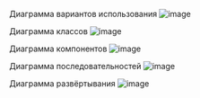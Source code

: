 Диаграмма вариантов использования
![image](https://github.com/user-attachments/assets/0837ddab-4c92-40e1-9c7b-4d0fa1c7a36d)

Диаграмма классов
![image](https://github.com/user-attachments/assets/2070928b-92c5-406b-8d0e-bff551dbe7df)

Диаграмма компонентов
![image](https://github.com/user-attachments/assets/d662ab68-e739-43c3-9f57-1f7621bc3172)

Диаграмма последовательностей
![image](https://github.com/user-attachments/assets/9f590812-8ce2-4827-bee1-d55ff7cd5e07)

Диаграмма развёртывания
![image](https://github.com/user-attachments/assets/be506398-470e-4016-9523-1b13b7bc14e3)
